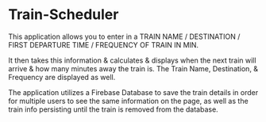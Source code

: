 # Train-Scheduler
This application allows you to enter in a TRAIN NAME / DESTINATION / FIRST DEPARTURE TIME / FREQUENCY OF TRAIN IN MIN.

It then takes this information & calculates & displays when the next train will arrive & how many minutes away the train is. The Train Name, Destination, & Frequency are displayed as well.

The application utilizes a Firebase Database to save the train details in order for multiple users to see the same information on the page, as well as the train info persisting until the train is removed from the database. 
